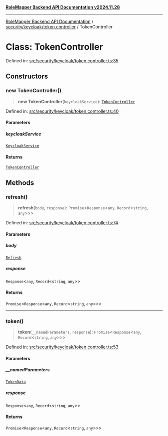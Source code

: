 [**RoleMapper Backend API Documentation v2024.11.28**](../../../../README.md)

***

[RoleMapper Backend API Documentation](../../../../modules.md) / [security/keycloak/token.controller](../README.md) / TokenController

# Class: TokenController

Defined in: [src/security/keycloak/token.controller.ts:35](https://github.com/FlowCraft-AG/RoleMapper/blob/06e4dcac36a95931bf2da64d0f18219d502c1d38/backend/src/security/keycloak/token.controller.ts#L35)

## Constructors

### new TokenController()

> **new TokenController**(`keycloakService`): [`TokenController`](TokenController.md)

Defined in: [src/security/keycloak/token.controller.ts:40](https://github.com/FlowCraft-AG/RoleMapper/blob/06e4dcac36a95931bf2da64d0f18219d502c1d38/backend/src/security/keycloak/token.controller.ts#L40)

#### Parameters

##### keycloakService

[`KeycloakService`](../../keycloak.service/classes/KeycloakService.md)

#### Returns

[`TokenController`](TokenController.md)

## Methods

### refresh()

> **refresh**(`body`, `response`): `Promise`\<`Response`\<`any`, `Record`\<`string`, `any`\>\>\>

Defined in: [src/security/keycloak/token.controller.ts:74](https://github.com/FlowCraft-AG/RoleMapper/blob/06e4dcac36a95931bf2da64d0f18219d502c1d38/backend/src/security/keycloak/token.controller.ts#L74)

#### Parameters

##### body

[`Refresh`](Refresh.md)

##### response

`Response`\<`any`, `Record`\<`string`, `any`\>\>

#### Returns

`Promise`\<`Response`\<`any`, `Record`\<`string`, `any`\>\>\>

***

### token()

> **token**(`__namedParameters`, `response`): `Promise`\<`Response`\<`any`, `Record`\<`string`, `any`\>\>\>

Defined in: [src/security/keycloak/token.controller.ts:53](https://github.com/FlowCraft-AG/RoleMapper/blob/06e4dcac36a95931bf2da64d0f18219d502c1d38/backend/src/security/keycloak/token.controller.ts#L53)

#### Parameters

##### \_\_namedParameters

[`TokenData`](TokenData.md)

##### response

`Response`\<`any`, `Record`\<`string`, `any`\>\>

#### Returns

`Promise`\<`Response`\<`any`, `Record`\<`string`, `any`\>\>\>

